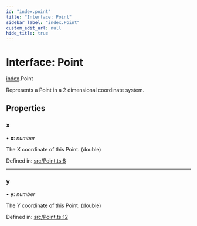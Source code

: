 ```yaml
---
id: "index.point"
title: "Interface: Point"
sidebar_label: "index.Point"
custom_edit_url: null
hide_title: true
---
```


# Interface: Point

[index](../modules/index.md).Point

Represents a Point in a 2 dimensional coordinate system.

## Properties

### x

• **x**: *number*

The X coordinate of this Point. (double)

Defined in: [src/Point.ts:8](https://github.com/cuvent/react-native-vision-camera/blob/919aa3d/src/Point.ts#L8)

___

### y

• **y**: *number*

The Y coordinate of this Point. (double)

Defined in: [src/Point.ts:12](https://github.com/cuvent/react-native-vision-camera/blob/919aa3d/src/Point.ts#L12)

